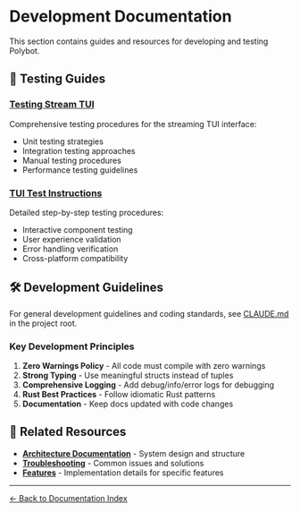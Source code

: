 # Development Documentation

This section contains guides and resources for developing and testing Polybot.

## 🧪 Testing Guides

### [Testing Stream TUI](./testing-stream-tui.md)
Comprehensive testing procedures for the streaming TUI interface:
- Unit testing strategies
- Integration testing approaches
- Manual testing procedures
- Performance testing guidelines

### [TUI Test Instructions](./tui-test-instructions.md)
Detailed step-by-step testing procedures:
- Interactive component testing
- User experience validation
- Error handling verification
- Cross-platform compatibility

## 🛠️ Development Guidelines

For general development guidelines and coding standards, see [CLAUDE.md](../../CLAUDE.md) in the project root.

### Key Development Principles

1. **Zero Warnings Policy** - All code must compile with zero warnings
2. **Strong Typing** - Use meaningful structs instead of tuples
3. **Comprehensive Logging** - Add debug/info/error logs for debugging
4. **Rust Best Practices** - Follow idiomatic Rust patterns
5. **Documentation** - Keep docs updated with code changes

## 🔗 Related Resources

- **[Architecture Documentation](../architecture/)** - System design and structure
- **[Troubleshooting](../troubleshooting/)** - Common issues and solutions
- **[Features](../features/)** - Implementation details for specific features

---

[← Back to Documentation Index](../README.md)